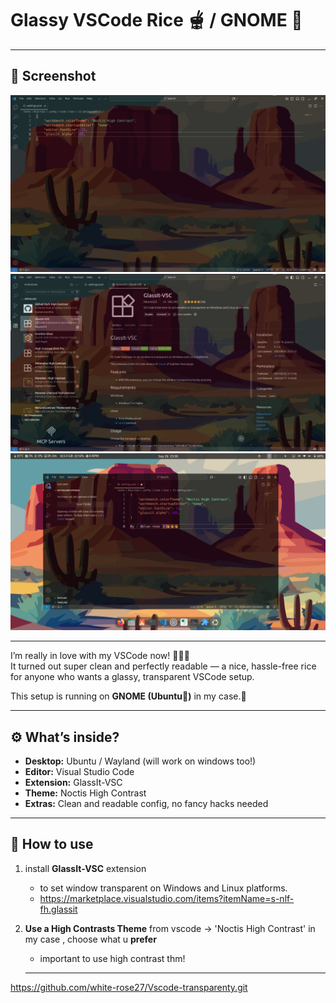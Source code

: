 
# Glassy VSCode Rice 🫕 / GNOME 🌿

---

## 📸 Screenshot
![screenshot](Screenshot1.png)
![screenshot](Screenshot2.png)  
![screenshot](Screenshot3.png)

---

I’m really in love with my VSCode now! 💙🥶🧡  
It turned out super clean and perfectly readable — a nice, hassle-free rice for anyone who wants a glassy, transparent VSCode setup.  

This setup is running on **GNOME (Ubuntu🍊)** in my case.🍻

---

## ⚙️ What’s inside?
- **Desktop:** Ubuntu / Wayland (will work on windows too!)
- **Editor:** Visual Studio Code  
- **Extension:** GlassIt-VSC
- **Theme:** Noctis High Contrast
- **Extras:** Clean and readable config, no fancy hacks needed  

---

## 🚀 How to use

1. install **GlassIt-VSC** extension
   + to set window transparent on Windows and Linux platforms.
   + https://marketplace.visualstudio.com/items?itemName=s-nlf-fh.glassit

2. **Use a High Contrasts Theme** from vscode -> 'Noctis High Contrast' in my case , choose what u **prefer**

   - important to use high contrast thm!
    
   ---
   
https://github.com/white-rose27/Vscode-transparenty.git
